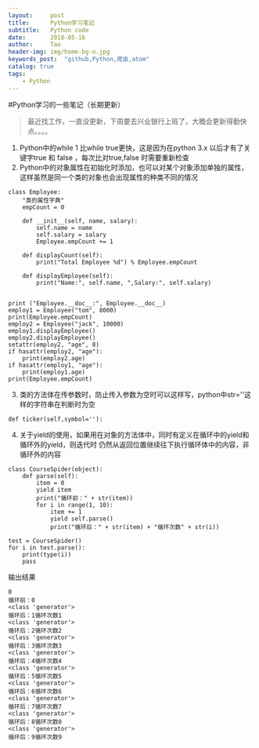 ```yaml
---
layout:     post
title:      Python学习笔记
subtitle:   Python code
date:       2018-05-16
author:     Tao
header-img: img/home-bg-o.jpg
keywords_post:  "github,Python,爬虫,atom"
catalog: true
tags:
    - Python
---
```

#Python学习的一些笔记（长期更新）
>最近找工作，一直没更新，下周要去兴业银行上班了，大概会更新得勤快点。。。。
1. Python中的while 1 比while true更快，这是因为在python 3.x 以后才有了关键字true 和 false ，每次比对true,false 时需要重新检查
2. Python中的对象属性在初始化时添加，也可以对某个对象添加单独的属性，这样虽然是同一个类的对象也会出现属性的种类不同的情况

```
class Employee:
    "类的属性字典"
    empCount = 0

    def __init__(self, name, salary):
        self.name = name
        self.salary = salary
        Employee.empCount += 1

    def displayCount(self):
        print("Total Employee %d") % Employee.empCount

    def displayEmployee(self):
        print("Name:", self.name, ",Salary:", self.salary)


print ("Employee.__doc__:", Employee.__doc__)
employ1 = Employee("tom", 8000)
print(Employee.empCount)
employ2 = Employee("jack", 10000)
employ1.displayEmployee()
employ2.displayEmployee()
setattr(employ2, "age", 8)
if hasattr(employ2, "age"):
    print(employ2.age)
if hasattr(employ1, "age"):
    print(employ1.age)
print(Employee.empCount)
```
3. 类的方法体在传参数时，防止传入参数为空时可以这样写，python中str=''这样的字符串在判断时为空

```
def ticker(self,symbol=''):
```
4. 关于yield的使用，如果用在对象的方法体中，同时有定义在循环中的yield和循环外的yield，则迭代时
仍然从返回位置继续往下执行循环体中的内容，非循环外的内容

```
class CourseSpider(object):
    def parse(self):
        item = 0
        yield item
        print("循环前：" + str(item))
        for i in range(1, 10):
            item += 1
            yield self.parse()
            print("循环后：" + str(item) + "循环次数" + str(i))

test = CourseSpider()
for i in test.parse():
    print(type(i))
    pass

```
输出结果
```
0
循环前：0
<class 'generator'>
循环后：1循环次数1
<class 'generator'>
循环后：2循环次数2
<class 'generator'>
循环后：3循环次数3
<class 'generator'>
循环后：4循环次数4
<class 'generator'>
循环后：5循环次数5
<class 'generator'>
循环后：6循环次数6
<class 'generator'>
循环后：7循环次数7
<class 'generator'>
循环后：8循环次数8
<class 'generator'>
循环后：9循环次数9


```
